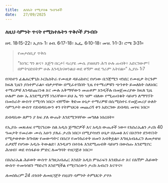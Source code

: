 ```yaml
---
title:  ለስኬት የሚያበቁ ግብዓቶች
date:   27/09/2025
---
```


### ለዚህ ሳምንት ጥናት የሚከተሉትን ጥቅሶች ያንብቡ
ዘዳ. 18፡15-22፣ ኢያሱ 1፣ ዕብ. 6፡17-18፣ ኤፌ. 6፡10-18፣ መዝ. 1፡1-3፣ ሮሜ 3፡31።

> <p>የመታሰቢያ ጥቅስ<p>
> "ከነገር ግን ጽና፥ እጅግ በርታ፤ ባሪያዬ ሙሴ ያዘዘህን ሕግ ሁሉ ጠብቅ፥ አድርገውም፤ በምትሄድበትም ሁሉ እንዲከናወንልህ ወደ ቀኝም ወደ ግራም አትበል።" ኢያሱ 1፡7

የቦስተን ፊልሐርሞኒክ ኦርኬስትራ የሙዚቀ ዳይሬክተር የሆነው ቤንጃሚን ዛንደር የሙዚቃ ትርጉም ክፍለ ጊዜን ያስተምራል። ብቃታቸው በሚፈተሽበት ጊዜ የተማሪዎቹን ጭንቀት ይመለከት ስለነበር ተማሪዎቹ እንዳይጨናነቁ እና ሙሉ አቅማቸውን መጠቀም እንዲችሉ በመጀመሪያው ክፍለ ጊዜ ሁሉም ሰው ኤ እንደሚያገኝ ነገራቸው። ይህ ኤ ግን ዝም ብለው የሚጠብቁት ሳይሆን ለማግኘት በመስራት ውስጥ የሚሳካ ነበር። ብቸኛው ቅድመ ሁኔታ ተማሪዎቹ በሴሚስተሩ የመጀመሪያ ሁለት ሳምንታት ውስጥ የደብዳቤውን ቀን የትምህርቱ መጨረሻ ቀን አድርገው ደብዳቤ መፃፍ ነበር።

ደብዳቤው ለምን ያ ከፍ ያለ ውጤት እንደሚገባቸው መግለፅ ነበረበት።

የኢያሱ መጽሐፍ የሚናገረው ስለ አዲስ ጅማሮዎች እና አዲስ ውጤቶች ነው። የእስራኤልን ታሪክ 40 ዓመታት የመራው ሙሴ አሁን ያለፈ ታሪክ ነበር። በሚያሳዝን ሁኔታ በአመፅ እና በአንገተ ደንዳናነት የሚታወቀው ከግብጽ የመውጣትና በበረሃ የመንከራተት ዘመን አብቅቷል። እግዚአብሔርን ለመታዘዝ ፈቃደኛ የሆነው አዲሱ ትውልድ፣ እንዲሆን በተስፋ እንደሚጠብቅ ሳይሆን በውስጡ እንደሚኖር ሕዝብ፣ ወደ ተስፋይቱ ምድር ለመግባት ተዘጋጅቶ ነበር።፡

በእስራኤል ሕይወት ውስጥ እግዚአብሔር እንዴት አዲስ ምዕራፍን እንደከፈተ እና በእኛም ሕይወት ውስጥ ተመሳሳዩን ማድረግ እንደሚችል የሚናገረውን ታሪክ አብረን እናጥና።

*ለመስከረም 24 ሰንበት ለመዘጋጀት የዚህን ሳምንት ትምህርት ያጥኑ*